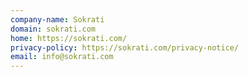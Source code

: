 ```yaml
---
company-name: Sokrati
domain: sokrati.com
home: https://sokrati.com/
privacy-policy: https://sokrati.com/privacy-notice/
email: info@sokrati.com
---
```




